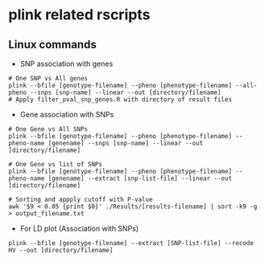 # plink related rscripts


## Linux commands
- SNP association with genes
```
# One SNP vs All genes
plink --bfile [genotype-filename] --pheno [phenotype-filename] --all-pheno --snps [snp-name] --linear --out [directory/filename]
# Apply filter_pval_snp_genes.R with directory of result files
```
- Gene association with SNPs
```
# One Gene vs All SNPs
plink --bfile [genotype-filename] --pheno [phenotype-filename] --pheno-name [genename] --snps [snp-name] --linear --out [directory/filename]

# One Gene vs list of SNPs
plink --bfile [genotype-filename] --pheno [phenotype-filename] --pheno-name [genename] --extract [snp-list-file] --linear --out [directory/filename]

# Sorting and appply cutoff with P-value
awk '$9 < 0.05 {print $0}' ./Results/[results-filename] | sort -k9 -g > output_filename.txt
```
- For LD plot (Association with SNPs)
```
plink --bfile [genotype-filename] --extract [SNP-list-file] --recode HV --out [directory/filename]
```
